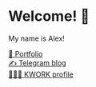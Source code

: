 # Welcome! 👋

My name is Alex!

[💼 Portfolio](http://alexoblomov.ru) </br>
[✍️ Telegram blog](https://t.me/alexeywrites) </br>
[👨🏻‍💻 KWORK profile](https://kwork.ru/user/alexoblomov)
